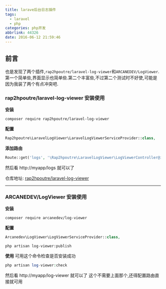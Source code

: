 ```yaml
---
title: larave后台日志插件
tags:
  - laravel
  - php
categories: php开发
abbrlink: 44326
date: 2016-06-12 21:59:46
---
```



## 前言

也是发现了两个插件,`rap2hpoutre/laravel-log-viewer`和`ARCANEDEV/LogViewer`.第一个简单些,界面显示也简单些.第二个丰富些,不过第二个测试时不好使,可能是因为我装了两个有点冲突吧.

<!--more-->

### rap2hpoutre/laravel-log-viewer 安装使用

**安装**
```
composer require rap2hpoutre/laravel-log-viewer
```
**配置**
```php
Rap2hpoutre\LaravelLogViewer\LaravelLogViewerServiceProvider::class,
```
**添加路由**
```php
Route::get('logs', '\Rap2hpoutre\LaravelLogViewer\LogViewerController@index');
```
然后看 http://myapp/logs 就可以了

仓库地址:
[rap2hpoutre/laravel-log-viewer](https://github.com/rap2hpoutre/laravel-log-viewer)


----

### ARCANEDEV/LogViewer 安装使用
**安装**
```
composer require arcanedev/log-viewer
```

**配置**
```php
Arcanedev\LogViewer\LogViewerServiceProvider::class,
```

```
php artisan log-viewer:publish
```

**使用**
可用这个命令检查是否安装成功
```php
php artisan log-viewer:check
```
然后看 http://myapp/log-viewer 就可以了 这个不需要上面那个,还得配置路由直接就可用